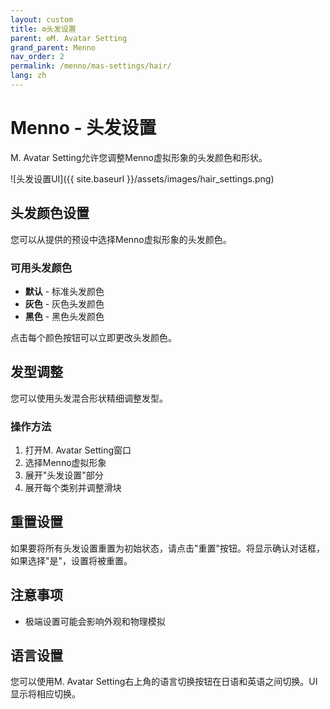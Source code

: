```yaml
---
layout: custom
title: ⚙️头发设置
parent: ⚙️M. Avatar Setting
grand_parent: Menno
nav_order: 2
permalink: /menno/mas-settings/hair/
lang: zh
---
```


# Menno - 头发设置

M. Avatar Setting允许您调整Menno虚拟形象的头发颜色和形状。

![头发设置UI]({{ site.baseurl }}/assets/images/hair_settings.png)

## 头发颜色设置

您可以从提供的预设中选择Menno虚拟形象的头发颜色。

### 可用头发颜色

* **默认** - 标准头发颜色
* **灰色** - 灰色头发颜色
* **黑色** - 黑色头发颜色

点击每个颜色按钮可以立即更改头发颜色。

## 发型调整

您可以使用头发混合形状精细调整发型。

### 操作方法

1. 打开M. Avatar Setting窗口
2. 选择Menno虚拟形象
3. 展开"头发设置"部分
4. 展开每个类别并调整滑块

## 重置设置

如果要将所有头发设置重置为初始状态，请点击"重置"按钮。将显示确认对话框，如果选择"是"，设置将被重置。

## 注意事项

* 极端设置可能会影响外观和物理模拟

## 语言设置

您可以使用M. Avatar Setting右上角的语言切换按钮在日语和英语之间切换。UI显示将相应切换。 